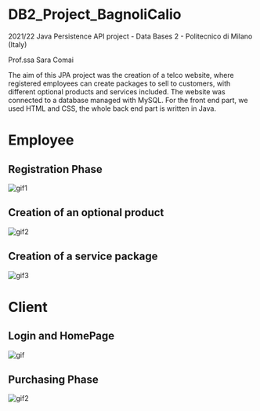 # DB2_Project_BagnoliCalio

2021/22 Java Persistence API project - Data Bases 2 - Politecnico di Milano (Italy)

Prof.ssa Sara Comai

The aim of this JPA project was the creation of a telco website, where registered employees can create packages to sell to customers, with different optional products and services included. 
The website was connected to a database managed with MySQL.
For the front end part, we used HTML and CSS, the whole back end part is written in Java.

# Employee 
## Registration Phase
![gif1](https://user-images.githubusercontent.com/24494773/155732329-6202e905-2142-438c-8fba-8997f44849f3.gif)

## Creation of an optional product
![gif2](https://user-images.githubusercontent.com/24494773/155733557-f5949037-b322-4979-8f1b-a29beab79112.gif)

## Creation of a service package
![gif3](https://user-images.githubusercontent.com/24494773/155733568-ecfbfba8-fc9b-43ad-8d42-6d10ca9e14e3.gif)

# Client
## Login and HomePage
![gif](https://user-images.githubusercontent.com/24494773/155786836-f2d01464-aae1-44ee-a848-37a0191f131d.gif)

## Purchasing Phase
![gif2](https://user-images.githubusercontent.com/24494773/155786913-adfc8a15-f827-4fbb-ae5c-82003db95bba.gif)
